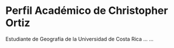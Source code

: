 # Perfil Académico de Christopher Ortiz

Estudiante de Geografía de la Universidad de Costa Rica
...
...
